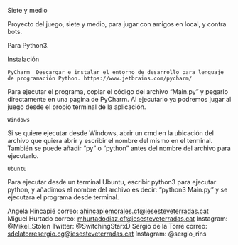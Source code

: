 Siete y medio

Proyecto del juego, siete y medio, para jugar con amigos en local, y contra bots.

Para Python3.

Instalación 

	PyCharm  Descargar e instalar el entorno de desarrollo para lenguaje de programación Python. https://www.jetbrains.com/pycharm/
	
Para ejecutar el programa, copiar el código del archivo “Main.py” y pegarlo directamente en  una pagina de PyCharm.
Al ejecutarlo ya podremos jugar al juego desde el propio terminal de la aplicación.
	
	Windows 
Si se quiere ejecutar desde Windows, abrir un cmd en la ubicación del archivo que quiera abrir y escribir el nombre del mismo en el terminal. También se puede añadir “py” o “python” antes del nombre del archivo para ejecutarlo. 

	Ubuntu 
Para ejecutar desde un terminal Ubuntu, escribir python3 para ejecutar python, y añadimos el nombre del archivo es decir: “python3 Main.py” y se ejecutara el programa desde terminal.











Angela Hincapié     correo: ahincapiemorales.cf@iesesteveterradas.cat    
Miguel Hurtado      correo: mhurtadodiaz.cf@iesesteveterradas.cat       Instagram: @Mikel_Stolen    Twitter: @SwitchingStarxD
Sergio de la Torre  correo: sdelatorresergio.cg@iesesteveterradas.cat   Instagram: @sergio_rins 
